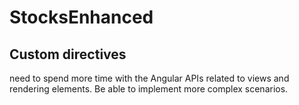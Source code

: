 # StocksEnhanced

## Custom directives
need to spend more time with the Angular APIs related to views and rendering elements. 
Be able to implement more complex scenarios.